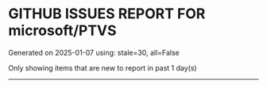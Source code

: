 
# GITHUB ISSUES REPORT FOR microsoft/PTVS


Generated on 2025-01-07 using: stale=30, all=False


Only showing items that are new to report in past 1 day(s)


---




















